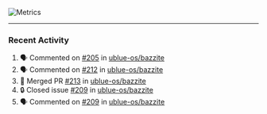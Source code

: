 ![Metrics](https://metrics.lecoq.io/KyleGospo?template=classic&base=header%2C%20activity%2C%20community%2C%20repositories%2C%20metadata&base.indepth=false&base.hireable=false&base.skip=false&config.timezone=America%2FLos_Angeles)

---
### Recent Activity
<!--START_SECTION:activity-->
1. 🗣 Commented on [#205](https://github.com/ublue-os/bazzite/issues/205#issuecomment-1696647084) in [ublue-os/bazzite](https://github.com/ublue-os/bazzite)
2. 🗣 Commented on [#212](https://github.com/ublue-os/bazzite/issues/212#issuecomment-1696643265) in [ublue-os/bazzite](https://github.com/ublue-os/bazzite)
3. 🎉 Merged PR [#213](https://github.com/ublue-os/bazzite/pull/213) in [ublue-os/bazzite](https://github.com/ublue-os/bazzite)
4. 🔒 Closed issue [#209](https://github.com/ublue-os/bazzite/issues/209) in [ublue-os/bazzite](https://github.com/ublue-os/bazzite)
5. 🗣 Commented on [#209](https://github.com/ublue-os/bazzite/issues/209#issuecomment-1695981446) in [ublue-os/bazzite](https://github.com/ublue-os/bazzite)
<!--END_SECTION:activity-->
